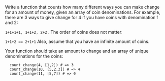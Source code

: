 Write a function that counts how many different ways you can make change for an amount of money, given an array of coin denominations. For example, there are 3 ways to give change for 4 if you have coins with denomination 1 and 2:

`1+1+1+1, 1+1+2, 2+2.`
The order of coins does not matter:

`1+1+2 == 2+1+1`
Also, assume that you have an infinite amount of coins.

Your function should take an amount to change and an array of unique denominations for the coins:

```
  count_change(4, [1,2]) # => 3
  count_change(10, [5,2,3]) # => 4
  count_change(11, [5,7]) # => 0
```
